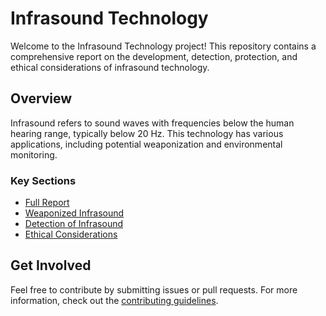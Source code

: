 # Infrasound Technology

Welcome to the Infrasound Technology project! This repository contains a comprehensive report on the development, detection, protection, and ethical considerations of infrasound technology.

## Overview

Infrasound refers to sound waves with frequencies below the human hearing range, typically below 20 Hz. This technology has various applications, including potential weaponization and environmental monitoring.

### Key Sections

- [Full Report](report.md)
- [Weaponized Infrasound](#)
- [Detection of Infrasound](#)
- [Ethical Considerations](#)

## Get Involved

Feel free to contribute by submitting issues or pull requests. For more information, check out the [contributing guidelines](#).
